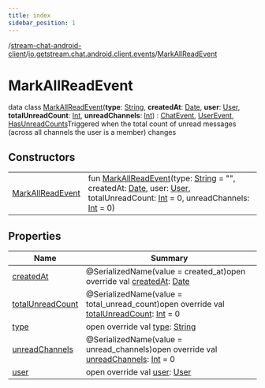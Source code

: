 ```yaml
---
title: index
sidebar_position: 1
---
```

/[stream-chat-android-client](../../index.md)/[io.getstream.chat.android.client.events](../index.md)/[MarkAllReadEvent](index.md)  
  
  
  
# MarkAllReadEvent  
data class [MarkAllReadEvent](index.md)(**type**: [String](https://kotlinlang.org/api/latest/jvm/stdlib/kotlin/-string/index.html), **createdAt**: [Date](https://developer.android.com/reference/kotlin/java/util/Date.html), **user**: [User](../../io.getstream.chat.android.client.models/User/index.md), **totalUnreadCount**: [Int](https://kotlinlang.org/api/latest/jvm/stdlib/kotlin/-int/index.html), **unreadChannels**: [Int](https://kotlinlang.org/api/latest/jvm/stdlib/kotlin/-int/index.html)) : [ChatEvent](../ChatEvent/index.md), [UserEvent](../UserEvent/index.md), [HasUnreadCounts](../HasUnreadCounts/index.md)Triggered when the total count of unread messages (across all channels the user is a member) changes  
  
## Constructors  
  
| | |
|---|---|
| <a name="io.getstream.chat.android.client.events/MarkAllReadEvent/MarkAllReadEvent/#kotlin.String#java.util.Date#io.getstream.chat.android.client.models.User#kotlin.Int#kotlin.Int/PointingToDeclaration/"></a>[MarkAllReadEvent](MarkAllReadEvent.md)| <a name="io.getstream.chat.android.client.events/MarkAllReadEvent/MarkAllReadEvent/#kotlin.String#java.util.Date#io.getstream.chat.android.client.models.User#kotlin.Int#kotlin.Int/PointingToDeclaration/"></a>fun [MarkAllReadEvent](MarkAllReadEvent.md)(type: [String](https://kotlinlang.org/api/latest/jvm/stdlib/kotlin/-string/index.html) = "", createdAt: [Date](https://developer.android.com/reference/kotlin/java/util/Date.html), user: [User](../../io.getstream.chat.android.client.models/User/index.md), totalUnreadCount: [Int](https://kotlinlang.org/api/latest/jvm/stdlib/kotlin/-int/index.html) = 0, unreadChannels: [Int](https://kotlinlang.org/api/latest/jvm/stdlib/kotlin/-int/index.html) = 0)|
  
  
## Properties  
  
|  Name |  Summary | 
|---|---|
| <a name="io.getstream.chat.android.client.events/MarkAllReadEvent/createdAt/#/PointingToDeclaration/"></a>[createdAt](createdAt.md)| <a name="io.getstream.chat.android.client.events/MarkAllReadEvent/createdAt/#/PointingToDeclaration/"></a>@SerializedName(value = created_at)open override val [createdAt](createdAt.md): [Date](https://developer.android.com/reference/kotlin/java/util/Date.html)|
| <a name="io.getstream.chat.android.client.events/MarkAllReadEvent/totalUnreadCount/#/PointingToDeclaration/"></a>[totalUnreadCount](totalUnreadCount.md)| <a name="io.getstream.chat.android.client.events/MarkAllReadEvent/totalUnreadCount/#/PointingToDeclaration/"></a>@SerializedName(value = total_unread_count)open override val [totalUnreadCount](totalUnreadCount.md): [Int](https://kotlinlang.org/api/latest/jvm/stdlib/kotlin/-int/index.html) = 0|
| <a name="io.getstream.chat.android.client.events/MarkAllReadEvent/type/#/PointingToDeclaration/"></a>[type](type.md)| <a name="io.getstream.chat.android.client.events/MarkAllReadEvent/type/#/PointingToDeclaration/"></a>open override val [type](type.md): [String](https://kotlinlang.org/api/latest/jvm/stdlib/kotlin/-string/index.html)|
| <a name="io.getstream.chat.android.client.events/MarkAllReadEvent/unreadChannels/#/PointingToDeclaration/"></a>[unreadChannels](unreadChannels.md)| <a name="io.getstream.chat.android.client.events/MarkAllReadEvent/unreadChannels/#/PointingToDeclaration/"></a>@SerializedName(value = unread_channels)open override val [unreadChannels](unreadChannels.md): [Int](https://kotlinlang.org/api/latest/jvm/stdlib/kotlin/-int/index.html) = 0|
| <a name="io.getstream.chat.android.client.events/MarkAllReadEvent/user/#/PointingToDeclaration/"></a>[user](user.md)| <a name="io.getstream.chat.android.client.events/MarkAllReadEvent/user/#/PointingToDeclaration/"></a>open override val [user](user.md): [User](../../io.getstream.chat.android.client.models/User/index.md)|

